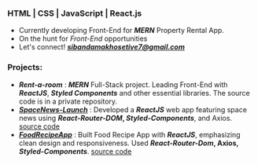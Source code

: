 ### HTML | CSS | JavaScript | React.js
* Currently developing Front-End for **<em>MERN</em>** Property Rental App.
* On the hunt for <em>Front-End</em> opportunities
* Let's connect! **<em>sibandamakhosetive7@gmail.com</em>**

### Projects:

* **<em>Rent-a-room</em>** : **<em>MERN</em>** Full-Stack project. Leading Front-End with **<em>ReactJS</em>**, **<em>Styled Components</em>** and other essential libraries. The source code is in a private repository.
* **<em>[SpaceNews-Launch](https://makhoe7-spacenews.netlify.app)</em>** : Developed a **<em>ReactJS</em>** web app featuring space news using **<em>React-Router-DOM</em>, <em>Styled-Components</em>**, and Axios. <a href="https://github.com/Makhosetive7/SpaceNews-Launch">source code</a>
* **<em>[FoodRecipeApp](https://makhoe7-recipeapp.netlify.app/)</em>** : Built Food Recipe App with **<em>ReactJS</em>**, emphasizing clean design and responsiveness. Used **<em>React-Router-Dom</em>, Axios, <em>Styled-Components</em>**. <a href="https://github.com/Makhosetive7/react-recipe-app">source code</a>
